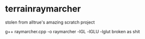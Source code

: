 # terrainraymarcher
stolen from alltrue's amazing scratch project

g++ raymarcher.cpp -o raymarcher -lGL -lGLU -lglut
broken as shit
